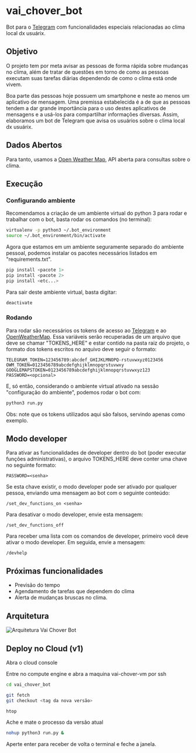 # vai_chover_bot

Bot para o [Telegram](https://telegram.org/) com funcionalidades especiais relacionadas ao clima local dx usuárix.

## Objetivo

O projeto tem por meta avisar as pessoas de forma rápida sobre mudanças no clima, além de tratar de questões em torno de como as pessoas executam suas tarefas diárias dependendo de como o clima está onde vivem.

Boa parte das pessoas hoje possuem um smartphone e neste ao menos um aplicativo de mensagem. Uma premissa estabelecida é a de que as pessoas tendem a dar grande importância para o uso destes aplicativos de mensagens e a usá-los para compartilhar informações diversas. Assim, elaboramos um bot de Telegram que avisa os usuários sobre o clima local dx usuárix.

## Dados Abertos

Para tanto, usamos a [Open Weather Map](https://openweathermap.org/), API aberta para consultas sobre o clima.

## Execução

### Configurando ambiente

Recomendamos a criação de um ambiente virtual do python 3 para rodar e trabalhar com o bot, basta rodar os comandos (no terminal):

```bash
virtualenv -p python3 ~/.bot_environment
source ~/.bot_environment/bin/activate
```

Agora que estamos em um ambiente seguramente separado do ambiente pessoal, podemos instalar os pacotes necessários listados em "requirements.txt".

```bash
pip install <pacote 1> 
pip install <pacote 2>
pip install <etc...>
```

Para sair deste ambiente virtual, basta digitar:

```bash
deactivate
```

### Rodando

Para rodar são necessários os tokens de acesso ao [Telegram](https://core.telegram.org/bots) e ao [OpenWeatherMap](https://openweathermap.org/api). Essa variáveis serão recuperadas de um arquivo que deve se chamar "TOKENS_HERE" e estar contido na pasta raiz do projeto, o formato dos tokens escritos no arquivo deve seguir o formato:

```
TELEGRAM_TOKEN=123456789:abcdef_GHIJKLMNOPQ-rstuvwxyz0123456
OWM_TOKEN=0123456789abcdefghijklmnopqrstuvwxy
GOOGLEMAPSTOKEN=0123456789abcdefghijklmnopqrstuvwxyz123
PASSWORD=<opcional>
```

E, só então, considerando o ambiente virtual ativado na sessão "configuração do ambiente", podemos rodar o bot com:

```bash
python3 run.py
```

Obs: note que os tokens utilizados aqui são falsos, servindo apenas como exemplo.

## Modo developer

Para ativar as funcionalidades de developer dentro do bot (poder executar funções administrativas), 
o arquivo TOKENS_HERE deve conter uma chave no seguinte formato:

```TOKENS_HERE
PASSWORD=<senha>
```

Se esta chave existir, o modo developer pode ser ativado por qualquer pessoa,
 enviando uma mensagem ao bot com o seguinte conteúdo:

```On chat
/set_dev_functions_on <senha>
```

Para desativar o modo developer, envie esta mensagem:

```On chat
/set_dev_functions_off
```

Para receber uma lista com os comandos de developer, primeiro você deve ativar o modo developer.
Em seguida, envie a mensagem:

```On chat
/devhelp
```


## Próximas funcionalidades

- Previsão do tempo
- Agendamento de tarefas que dependem do clima
- Alerta de mudanças bruscas no clima.

## Arquitetura
![Arquitetura Vai Chover Bot](https://i.imgur.com/Rt6o1zI.jpg)

## Deploy no Cloud (v1)
Abra o cloud console

Entre no compute engine e abra a maquina vai-chover-vm por ssh

```bash
cd vai_chover_bot
```

```bash
git fetch
git checkout <tag da nova versão>
```

```bash
htop
```

Ache e mate o processo da versão atual

```bash
nohup python3 run.py &
```

Aperte enter para receber de volta o terminal e feche a janela.

